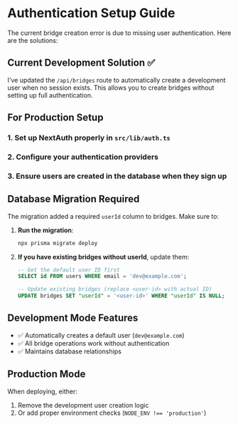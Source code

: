 # Authentication Setup Guide

The current bridge creation error is due to missing user authentication. Here are the solutions:

## Current Development Solution ✅

I've updated the `/api/bridges` route to automatically create a development user when no session exists. This allows you to create bridges without setting up full authentication.

## For Production Setup

### 1. Set up NextAuth properly in `src/lib/auth.ts`

### 2. Configure your authentication providers

### 3. Ensure users are created in the database when they sign up

## Database Migration Required

The migration added a required `userId` column to bridges. Make sure to:

1. **Run the migration**:

   ```bash
   npx prisma migrate deploy
   ```

2. **If you have existing bridges without userId**, update them:

   ```sql
   -- Get the default user ID first
   SELECT id FROM users WHERE email = 'dev@example.com';

   -- Update existing bridges (replace <user-id> with actual ID)
   UPDATE bridges SET "userId" = '<user-id>' WHERE "userId" IS NULL;
   ```

## Development Mode Features

- ✅ Automatically creates a default user (`dev@example.com`)
- ✅ All bridge operations work without authentication
- ✅ Maintains database relationships

## Production Mode

When deploying, either:

1. Remove the development user creation logic
2. Or add proper environment checks (`NODE_ENV !== 'production'`)
